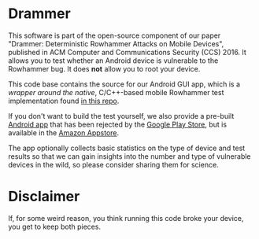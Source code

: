 # Drammer
This software is part of the open-source component of our paper "Drammer: Deterministic
Rowhammer Attacks on Mobile Devices", published in ACM Computer and
Communications Security (CCS) 2016. It allows you to test whether an Android
device is vulnerable to the Rowhammer bug. It does **not** allow you to root
your device.

This code base contains the source for our Android GUI app, which is a *wrapper around the native*, C/C++-based mobile Rowhammer
test implementation found [in this repo](https://github.com/vusec/drammer).

If you don't want to build the test yourself, we also provide a pre-built
[Android app](https://vvdveen.com/drammer/drammer.apk) that has been rejected by the 
[Google Play Store](https://play.google.com/store/apps/details?id=org.iseclab.drammer), but is available in the [Amazon Appstore](https://www.amazon.com/International-Secure-Systems-Lab-Rowhammer/dp/B01NB1JWEN/).

The app optionally collects basic statistics on the type of device and test
results so that we can gain insights into the number and type of vulnerable
devices in the wild, so please consider sharing them for science.

# Disclaimer 
If, for some weird reason, you think running this code broke your device, you
get to keep both pieces.

